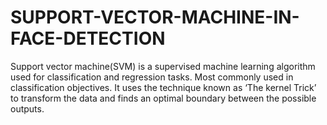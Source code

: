 # SUPPORT-VECTOR-MACHINE-IN-FACE-DETECTION
Support vector machine(SVM) is a supervised machine learning algorithm used for classification and regression tasks. Most commonly used in classification objectives. It uses the technique known as ‘The kernel Trick’ to transform the data and finds an optimal boundary between the possible outputs.
